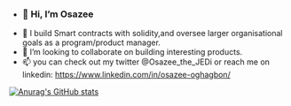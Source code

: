 - ### 👋 Hi, I’m Osazee 
- 👀 I build Smart contracts with solidity,and oversee larger organisational goals as a program/product manager. 
- 💞️ I’m looking to collaborate on building interesting products.  
- 📫 you can check out my twitter @Osazee_the_JEDi or reach me on linkedin: https://www.linkedin.com/in/osazee-oghagbon/

[![Anurag's GitHub stats](https://github-readme-stats.vercel.app/api?username=osazeejedi)](https://github.com/anuraghazra/github-readme-stats)
